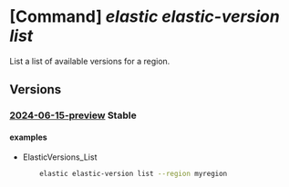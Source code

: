 # [Command] _elastic elastic-version list_

List a list of available versions for a region.

## Versions

### [2024-06-15-preview](/Resources/mgmt-plane/L3N1YnNjcmlwdGlvbnMve30vcHJvdmlkZXJzL21pY3Jvc29mdC5lbGFzdGljL2VsYXN0aWN2ZXJzaW9ucw==/2024-06-15-preview.xml) **Stable**

<!-- mgmt-plane /subscriptions/{}/providers/microsoft.elastic/elasticversions 2024-06-15-preview -->

#### examples

- ElasticVersions_List
    ```bash
        elastic elastic-version list --region myregion
    ```

